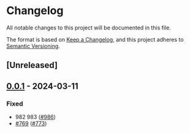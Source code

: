 # Changelog
All notable changes to this project will be documented in this file.

The format is based on [Keep a Changelog](https://keepachangelog.com/en/1.0.0/),
and this project adheres to [Semantic Versioning](https://semver.org/spec/v2.0.0.html).

## [Unreleased]

## [0.0.1](https://github.com/ErKeLost/farm/releases/tag/farmfe_plugin_define-v0.0.1) - 2024-03-11

### Fixed
- 982 983 ([#986](https://github.com/ErKeLost/farm/pull/986))
- [#769](https://github.com/ErKeLost/farm/pull/769) ([#773](https://github.com/ErKeLost/farm/pull/773))
